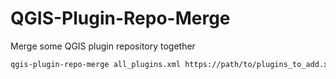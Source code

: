 # QGIS-Plugin-Repo-Merge

Merge some QGIS plugin repository together

```bash
qgis-plugin-repo-merge all_plugins.xml https://path/to/plugins_to_add.xml
```
